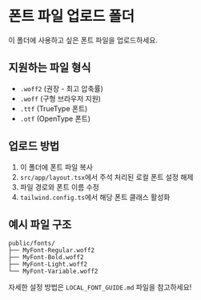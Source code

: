 # 폰트 파일 업로드 폴더

이 폴더에 사용하고 싶은 폰트 파일을 업로드하세요.

## 지원하는 파일 형식
- `.woff2` (권장 - 최고 압축률)
- `.woff` (구형 브라우저 지원)
- `.ttf` (TrueType 폰트)
- `.otf` (OpenType 폰트)

## 업로드 방법
1. 이 폴더에 폰트 파일 복사
2. `src/app/layout.tsx`에서 주석 처리된 로컬 폰트 설정 해제
3. 파일 경로와 폰트 이름 수정
4. `tailwind.config.ts`에서 해당 폰트 클래스 활성화

## 예시 파일 구조
```
public/fonts/
├── MyFont-Regular.woff2
├── MyFont-Bold.woff2
├── MyFont-Light.woff2
└── MyFont-Variable.woff2
```

자세한 설정 방법은 `LOCAL_FONT_GUIDE.md` 파일을 참고하세요!




